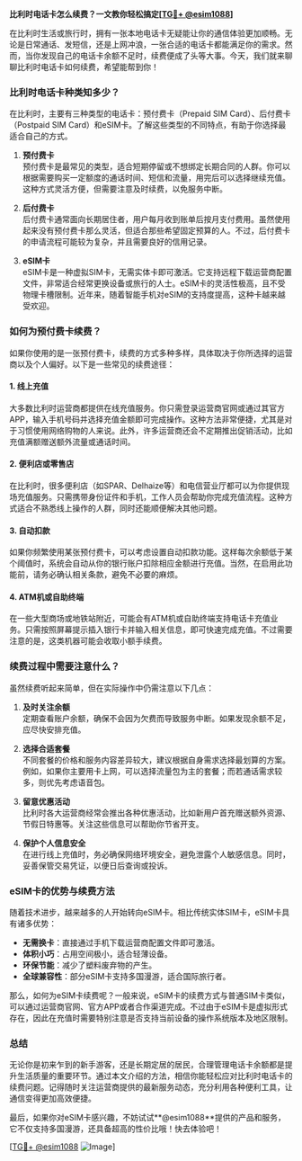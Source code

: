 **比利时电话卡怎么续费？一文教你轻松搞定[[TG💪+ @esim1088](https://t.me/s/esim1088)]**

在比利时生活或旅行时，拥有一张本地电话卡无疑能让你的通信体验更加顺畅。无论是日常通话、发短信，还是上网冲浪，一张合适的电话卡都能满足你的需求。然而，当你发现自己的电话卡余额不足时，续费便成了头等大事。今天，我们就来聊聊比利时电话卡如何续费，希望能帮到你！

### 比利时电话卡种类知多少？

在比利时，主要有三种类型的电话卡：预付费卡（Prepaid SIM Card）、后付费卡（Postpaid SIM Card）和eSIM卡。了解这些类型的不同特点，有助于你选择最适合自己的方式。

1. **预付费卡**  
   预付费卡是最常见的类型，适合短期停留或不想绑定长期合同的人群。你可以根据需要购买一定额度的通话时间、短信和流量，用完后可以选择继续充值。这种方式灵活方便，但需要注意及时续费，以免服务中断。

2. **后付费卡**  
   后付费卡通常面向长期居住者，用户每月收到账单后按月支付费用。虽然使用起来没有预付费卡那么灵活，但适合那些希望固定预算的人。不过，后付费卡的申请流程可能较为复杂，并且需要良好的信用记录。

3. **eSIM卡**  
   eSIM卡是一种虚拟SIM卡，无需实体卡即可激活。它支持远程下载运营商配置文件，非常适合经常更换设备或旅行的人士。eSIM卡的灵活性极高，且不受物理卡槽限制。近年来，随着智能手机对eSIM的支持度提高，这种卡越来越受欢迎。

### 如何为预付费卡续费？

如果你使用的是一张预付费卡，续费的方式多种多样，具体取决于你所选择的运营商以及个人偏好。以下是一些常见的续费途径：

#### 1. **线上充值**
   大多数比利时运营商都提供在线充值服务。你只需登录运营商官网或通过其官方APP，输入手机号码并选择充值金额即可完成操作。这种方法非常便捷，尤其是对于习惯使用网络购物的人来说。此外，许多运营商还会不定期推出促销活动，比如充值满额赠送额外流量或通话时间。

#### 2. **便利店或零售店**
   在比利时，很多便利店（如SPAR、Delhaize等）和电信营业厅都可以为你提供现场充值服务。只需携带身份证件和手机，工作人员会帮助你完成充值流程。这种方式适合不熟悉线上操作的人群，同时还能顺便解决其他问题。

#### 3. **自动扣款**
   如果你频繁使用某张预付费卡，可以考虑设置自动扣款功能。这样每次余额低于某个阈值时，系统会自动从你的银行账户扣除相应金额进行充值。当然，在启用此功能前，请务必确认相关条款，避免不必要的麻烦。

#### 4. **ATM机或自助终端**
   在一些大型商场或地铁站附近，可能会有ATM机或自助终端支持电话卡充值业务。只需按照屏幕提示插入银行卡并输入相关信息，即可快速完成充值。不过需要注意的是，这类机器可能会收取小额手续费。

### 续费过程中需要注意什么？

虽然续费听起来简单，但在实际操作中仍需注意以下几点：

1. **及时关注余额**  
   定期查看账户余额，确保不会因为欠费而导致服务中断。如果发现余额不足，应尽快安排充值。

2. **选择合适套餐**  
   不同套餐的价格和服务内容差异较大，建议根据自身需求选择最划算的方案。例如，如果你主要用卡上网，可以选择流量包为主的套餐；而若通话需求较多，则优先考虑语音包。

3. **留意优惠活动**  
   比利时各大运营商经常会推出各种优惠活动，比如新用户首充赠送额外资源、节假日特惠等。关注这些信息可以帮助你节省开支。

4. **保护个人信息安全**  
   在进行线上充值时，务必确保网络环境安全，避免泄露个人敏感信息。同时，妥善保管交易凭证，以便日后查询或投诉。

### eSIM卡的优势与续费方法

随着技术进步，越来越多的人开始转向eSIM卡。相比传统实体SIM卡，eSIM卡具有诸多优势：

- **无需换卡**：直接通过手机下载运营商配置文件即可激活。
- **体积小巧**：占用空间极小，适合轻薄设备。
- **环保节能**：减少了塑料废弃物的产生。
- **全球兼容性**：部分eSIM卡支持多国漫游，适合国际旅行者。

那么，如何为eSIM卡续费呢？一般来说，eSIM卡的续费方式与普通SIM卡类似，可以通过运营商官网、官方APP或者合作渠道完成。不过由于eSIM卡是虚拟形式存在，因此在充值时需要特别注意是否支持当前设备的操作系统版本及地区限制。

### 总结

无论你是初来乍到的新手游客，还是长期定居的居民，合理管理电话卡余额都是提升生活质量的重要环节。通过本文介绍的方法，相信你能轻松应对比利时电话卡的续费问题。记得随时关注运营商提供的最新服务动态，充分利用各种便利工具，让通信变得更加高效便捷。

最后，如果你对eSIM卡感兴趣，不妨试试**@esim1088**提供的产品和服务，它不仅支持多国漫游，还具备超高的性价比哦！快去体验吧！

[[TG💪+ @esim1088](https://t.me/s/esim1088) ![Image](https://i.postimg.cc/4NQfJmqS/Snipaste-2025-05-13-00-14-12.png)]